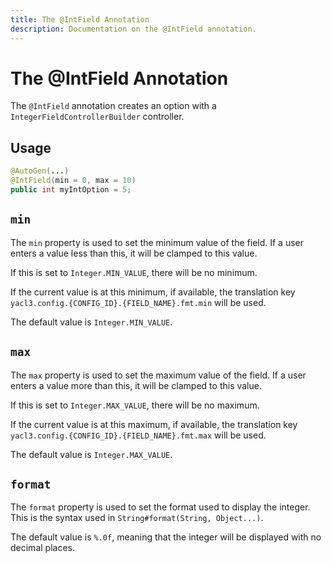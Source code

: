 ```yaml
---
title: The @IntField Annotation
description: Documentation on the @IntField annotation.
---
```


<script setup>
import ViewGithub from '../../components/ViewGithub.vue'
</script>

# The @IntField Annotation

<ViewGithub url="https://github.com/isXander/YetAnotherConfigLib/blob/1.20.x/dev/common/src/main/java/dev/isxander/yacl3/config/v2/api/autogen/IntField.java" />

The `@IntField` annotation creates an option with a `IntegerFieldControllerBuilder` controller.

## Usage

```java
@AutoGen(...)
@IntField(min = 0, max = 10)
public int myIntOption = 5;
```

## `min`

The `min` property is used to set the minimum value of the field. If a user enters a value less than this, it will be clamped to this value.

If this is set to `Integer.MIN_VALUE`, there will be no minimum.

If the current value is at this minimum, if available, the translation key `yacl3.config.{CONFIG_ID}.{FIELD_NAME}.fmt.min` will be used.

The default value is `Integer.MIN_VALUE`.

## `max`

The `max` property is used to set the maximum value of the field. If a user enters a value more than this, it will be clamped to this value.

If this is set to `Integer.MAX_VALUE`, there will be no maximum.

If the current value is at this maximum, if available, the translation key `yacl3.config.{CONFIG_ID}.{FIELD_NAME}.fmt.max` will be used.

The default value is `Integer.MAX_VALUE`.

## `format`

The `format` property is used to set the format used to display the integer. This is the syntax used in `String#format(String, Object...)`.

The default value is `%.0f`, meaning that the integer will be displayed with no decimal places.